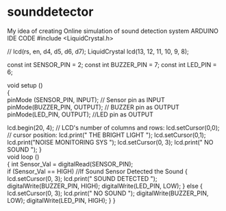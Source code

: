 # sounddetector
My idea of creating Online simulation of sound detection system
ARDUINO IDE CODE 
#include <LiquidCrystal.h>

// lcd(rs, en, d4, d5, d6, d7);
  LiquidCrystal lcd(13, 12, 11, 10,  9,  8);
 
const int SENSOR_PIN = 2;
const int BUZZER_PIN = 7;
const int LED_PIN = 6;
 
void setup ()  
{   
  pinMode (SENSOR_PIN, INPUT); //  Sensor pin as INPUT  
  pinMode(BUZZER_PIN, OUTPUT);  //  BUZZER pin as OUTPUT 
  pinMode(LED_PIN, OUTPUT);  //LED pin as OUTPUT 

  lcd.begin(20, 4); //  LCD's number of columns and rows:
  lcd.setCursor(0,0); //  cursor position:
  lcd.print("  THE BRIGHT LIGHT    ");
  lcd.setCursor(0,1);
  lcd.print("NOISE MONITORING SYS             ");
  lcd.setCursor(0, 3);
  lcd.print("      NO SOUND             ");
}  
void loop ()  
{
  int Sensor_Val = digitalRead(SENSOR_PIN);  
  if (Sensor_Val == HIGH) //If Sound Sensor Detected the Sound
  {
    lcd.setCursor(0, 3);
    lcd.print("   SOUND DETECTED             ");
    digitalWrite(BUZZER_PIN, HIGH);
    digitalWrite(LED_PIN, LOW);
  }
  else
  {
    lcd.setCursor(0, 3);
    lcd.print("      NO SOUND             ");
    digitalWrite(BUZZER_PIN, LOW);
    digitalWrite(LED_PIN, HIGH);
  }
}
